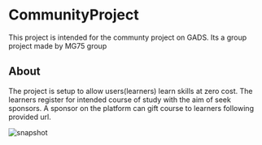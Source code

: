 # CommunityProject

This project is intended for the communty project on GADS. Its a group project made by MG75 group

## About

The project is setup to allow users(learners) learn skills at zero cost. The learners register for intended course of study
with the aim of seek sponsors.
A sponsor on the platform can gift course to learners following provided url.

![snapshot](https://github.com/iamtridwan/community-project/src/assets/dribble.png?raw=true)



